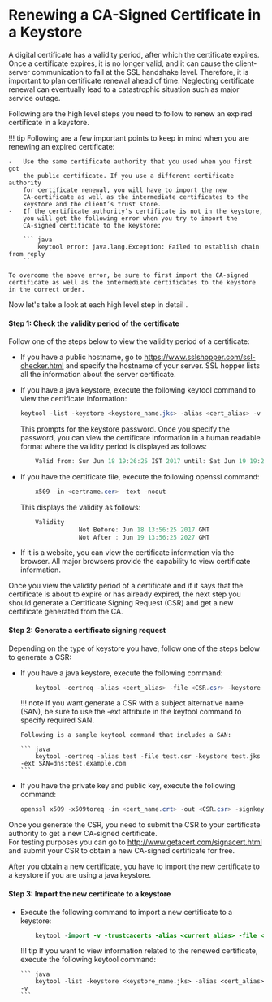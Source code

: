 # Renewing a CA-Signed Certificate in a Keystore

A digital certificate has a validity period, after which the certificate
expires. Once a certificate expires, it is no longer valid, and it can
cause the client-server communication to fail at the SSL handshake
level. Therefore, it is important to plan certificate renewal ahead of
time. Neglecting certificate renewal can eventually lead to a
catastrophic situation such as major service outage.

Following are the high level steps you need to follow to renew an
expired certificate in a keystore.

!!! tip
    Following are a few important points to keep in mind when you are
    renewing an expired certificate:
    
    -   Use the same certificate authority that you used when you first got
        the public certificate. If you use a different certificate authority
        for certificate renewal, you will have to import the new
        CA-certificate as well as the intermediate certificates to the
        keystore and the client’s trust store.
    -   If the certificate authority’s certificate is not in the keystore,
        you will get the following error when you try to import the
        CA-signed certificate to the keystore:
    
        ``` java
            keytool error: java.lang.Exception: Failed to establish chain from reply
        ```

    To overcome the above error, be sure to first import the CA-signed
    certificate as well as the intermediate certificates to the keystore
    in the correct order.


Now let's take a look at each high level step in detail .

#### Step 1: Check the validity period of the certificate

Follow one of the steps below to view the validity period of a
certificate:

-   If you have a public hostname, go to
    <https://www.sslshopper.com/ssl-checker.html> and specify the
    hostname of your server. SSL hopper lists all the information about
    the server certificate.
-   If you have a java keystore, execute the following keytool command
    to view the certificate information:

    ``` java
    keytool -list -keystore <keystore_name.jks> -alias <cert_alias> -v
    ```

    This prompts for the keystore password. Once you specify the
    password, you can view the certificate information in a human
    readable format where the validity period is displayed as follows:

    ``` java
        Valid from: Sun Jun 18 19:26:25 IST 2017 until: Sat Jun 19 19:26:25 IST 2027
    ```

-   If you have the certificate file, execute the following openssl
    command:

    ``` java
        x509 -in <certname.cer> -text -noout
    ```

    This displays the validity as follows:

    ``` java
        Validity
                    Not Before: Jun 18 13:56:25 2017 GMT
                    Not After : Jun 19 13:56:25 2027 GMT
    ```

-   If it is a website, you can view the certificate information via the
    browser. All major browsers provide the capability to view
    certificate information.

Once you view the validity period of a certificate and if it says that
the certificate is about to expire or has already expired, the next step
you should generate a Certificate Signing Request (CSR) and get a new
certificate generated from the CA.

#### Step 2: Generate a certificate signing request

Depending on the type of keystore you have, follow one of the steps
below to generate a CSR:

-   If you have a java keystore, execute the following command:

    ``` java
        keytool -certreq -alias <cert_alias> -file <CSR.csr> -keystore <keystore_name.jks>
    ```

    !!! note
        If you want generate a CSR with a subject alternative name (SAN), be
        sure to use the -ext attribute in the keytool command to specify
        required SAN.
    
        Following is a sample keytool command that includes a SAN:
    
        ``` java
            keytool -certreq -alias test -file test.csr -keystore test.jks -ext SAN=dns:test.example.com
        ```
    

-   If you have the private key and public key, execute the following
    command:

    ``` java
    openssl x509 -x509toreq -in <cert_name.crt> -out <CSR.csr> -signkey <private_key.key>
    ```

Once you generate the CSR, you need to submit the CSR to your
certificate authority to get a new CA-signed certificate.  
For testing purposes you can go to
<http://www.getacert.com/signacert.html> and submit your CSR to obtain a
new CA-signed certificate for free.

After you obtain a new certificate, you have to import the new
certificate to a keystore if you are using a java keystore.

#### Step 3: Import the new certificate to a keystore

-   Execute the following command to import a new certificate to a
    keystore:

    ``` java
        keytool -import -v -trustcacerts -alias <current_alias> -file <ca_signed_cert.cer> -keystore <keystore_name.jks>
    ```

    !!! tip
        If you want to view information related to the renewed certificate,
        execute the following keytool command:
    
        ``` java
            keytool -list -keystore <keystore_name.jks> -alias <cert_alias> -v
        ```

